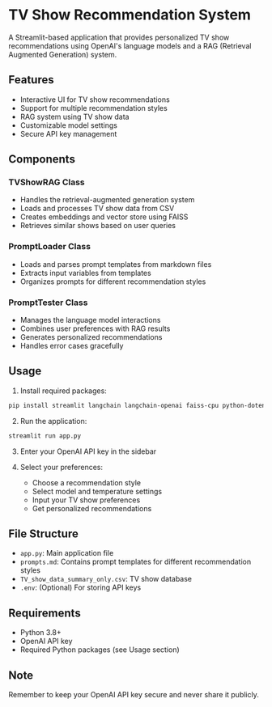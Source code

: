# TV Show Recommendation System

A Streamlit-based application that provides personalized TV show recommendations using OpenAI's language models and a RAG (Retrieval Augmented Generation) system.

## Features

- Interactive UI for TV show recommendations
- Support for multiple recommendation styles
- RAG system using TV show data
- Customizable model settings
- Secure API key management

## Components

### TVShowRAG Class
- Handles the retrieval-augmented generation system
- Loads and processes TV show data from CSV
- Creates embeddings and vector store using FAISS
- Retrieves similar shows based on user queries

### PromptLoader Class
- Loads and parses prompt templates from markdown files
- Extracts input variables from templates
- Organizes prompts for different recommendation styles

### PromptTester Class
- Manages the language model interactions
- Combines user preferences with RAG results
- Generates personalized recommendations
- Handles error cases gracefully

## Usage

1. Install required packages:
```bash
pip install streamlit langchain langchain-openai faiss-cpu python-dotenv
```

2. Run the application:
```bash
streamlit run app.py
```

3. Enter your OpenAI API key in the sidebar

4. Select your preferences:
   - Choose a recommendation style
   - Select model and temperature settings
   - Input your TV show preferences
   - Get personalized recommendations

## File Structure

- `app.py`: Main application file
- `prompts.md`: Contains prompt templates for different recommendation styles
- `TV_show_data_summary_only.csv`: TV show database
- `.env`: (Optional) For storing API keys

## Requirements

- Python 3.8+
- OpenAI API key
- Required Python packages (see Usage section)

## Note

Remember to keep your OpenAI API key secure and never share it publicly.